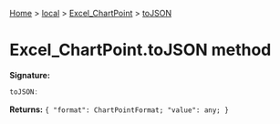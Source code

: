 [Home](./index) &gt; [local](local.md) &gt; [Excel\_ChartPoint](local.excel_chartpoint.md) &gt; [toJSON](local.excel_chartpoint.tojson.md)

# Excel\_ChartPoint.toJSON method


**Signature:**
```javascript
toJSON:
```
**Returns:** `{
            "format": ChartPointFormat;
            "value": any;
        }`

